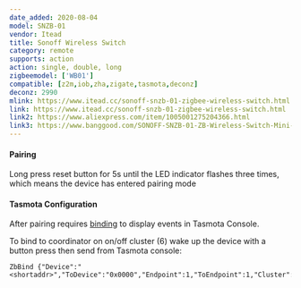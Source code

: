 ```yaml
---
date_added: 2020-08-04
model: SNZB-01
vendor: Itead
title: Sonoff Wireless Switch
category: remote
supports: action
action: single, double, long
zigbeemodel: ['WB01']
compatible: [z2m,iob,zha,zigate,tasmota,deconz]
deconz: 2990
mlink: https://www.itead.cc/sonoff-snzb-01-zigbee-wireless-switch.html
link: https://www.itead.cc/sonoff-snzb-01-zigbee-wireless-switch.html
link2: https://www.aliexpress.com/item/1005001275204366.html
link3: https://www.banggood.com/SONOFF-SNZB-01-ZB-Wireless-Switch-Mini-Size-Link-ZB-Bridge-with-WiFi-Devices-Make-Them-Smarter-via-eWeLink-APP-IFTTT-p-1716000.html
---
```


#### Pairing
Long press reset button for 5s until the LED indicator flashes three times, which means the device has entered pairing mode

#### Tasmota Configuration

After pairing requires [binding](https://tasmota.github.io/docs/Zigbee/#zigbee-binding) to display events in Tasmota Console. 

To bind to coordinator on on/off cluster (6) wake up the device with a button press then send from Tasmota console:
```console
ZbBind {"Device":"<shortaddr>","ToDevice":"0x0000","Endpoint":1,"ToEndpoint":1,"Cluster":6}
```